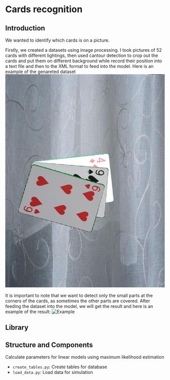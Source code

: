 # Cards recognition

## Introduction
We wanted to identify which cards is on a picture.

Firstly, we created a datasets using image processing. I took pictures of 52 cards with different lightings, then used cantour detection to crop out the cards and put them on different background while record their position into a text file and then to the XML format to feed into the model. Here is an example of the genareted dataset
![Example](generated_dataset.jpg)

It is important to note that we want to detect only the small parts at the corners of the cards, as sometimes the other parts are covered. After feeding the dataset into the model, we will get the result and here is an example of the result:
![Example](result.png)




## Library



## Structure and Components
Calculate parameters for linear models using maximum likelihood estimation

- `create_tables.py`: Create tables for database 
- `load_data.py`: Load data for simulation 


